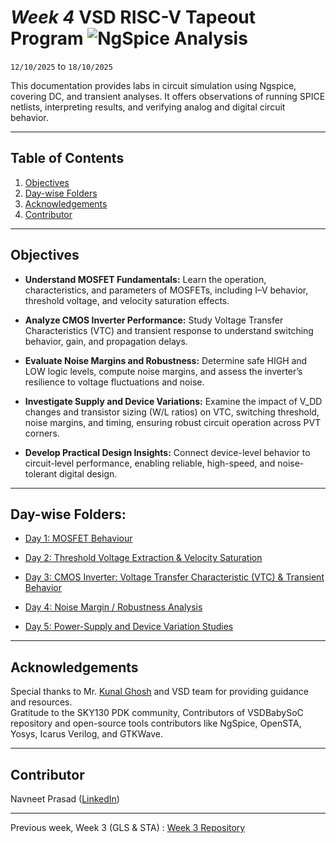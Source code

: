 # *Week 4* VSD RISC-V Tapeout Program ![NgSpice Analysis](https://img.shields.io/badge/NgSpice_Analysis-Done-darkgreen)

`12/10/2025` to `18/10/2025`

This documentation provides labs in circuit simulation using Ngspice, covering DC, and transient analyses. It offers observations of running SPICE netlists, interpreting results, and verifying analog and digital circuit behavior.

---

## Table of Contents
  
1. [Objectives](#objectives)  
2. [Day-wise Folders](#day-wise-folders)
3. [Acknowledgements](#acknowledgements)  
4. [Contributor](#contributor)

---

## Objectives

- **Understand MOSFET Fundamentals:** Learn the operation, characteristics, and parameters of MOSFETs, including I–V behavior, threshold voltage, and velocity saturation effects.  

- **Analyze CMOS Inverter Performance:** Study Voltage Transfer Characteristics (VTC) and transient response to understand switching behavior, gain, and propagation delays.  

- **Evaluate Noise Margins and Robustness:** Determine safe HIGH and LOW logic levels, compute noise margins, and assess the inverter’s resilience to voltage fluctuations and noise.  

- **Investigate Supply and Device Variations:** Examine the impact of V_DD changes and transistor sizing (W/L ratios) on VTC, switching threshold, noise margins, and timing, ensuring robust circuit operation across PVT corners.  

- **Develop Practical Design Insights:** Connect device-level behavior to circuit-level performance, enabling reliable, high-speed, and noise-tolerant digital design.

---

## Day-wise Folders:

- [Day 1: MOSFET Behaviour](https://github.com/navneetprasad1311/vsd-soc-pgrm-w4/tree/main/Day1)

- [Day 2: Threshold Voltage Extraction & Velocity Saturation](https://github.com/navneetprasad1311/vsd-soc-pgrm-w4/tree/main/Day2)

- [Day 3: CMOS Inverter: Voltage Transfer Characteristic (VTC) & Transient Behavior](https://github.com/navneetprasad1311/vsd-soc-pgrm-w4/tree/main/Day3)

- [Day 4: Noise Margin / Robustness Analysis](https://github.com/navneetprasad1311/vsd-soc-pgrm-w4/tree/main/Day4)

- [Day 5: Power-Supply and Device Variation Studies](https://github.com/navneetprasad1311/vsd-soc-pgrm-w4/tree/main/Day5)

---

## Acknowledgements

Special thanks to Mr. [Kunal Ghosh](https://in.linkedin.com/in/kunal-ghosh-vlsisystemdesign-com-28084836) and VSD team for providing guidance and resources.  
Gratitude to the SKY130 PDK community, Contributors of VSDBabySoC repository and open-source tools contributors like NgSpice, OpenSTA, Yosys, Icarus Verilog, and GTKWave.

---

## Contributor
  Navneet Prasad ([LinkedIn](https://linkedin.com/in/navneetprasad1311)) 

---

Previous week, Week 3 (GLS & STA) : [Week 3 Repository](https://github.com/navneetprasad1311/vsd-soc-pgrm-w3)
